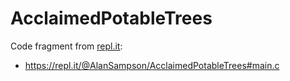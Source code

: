 # AcclaimedPotableTrees

Code fragment from [repl.it](https://repl.it/): 

- https://repl.it/@AlanSampson/AcclaimedPotableTrees#main.c
